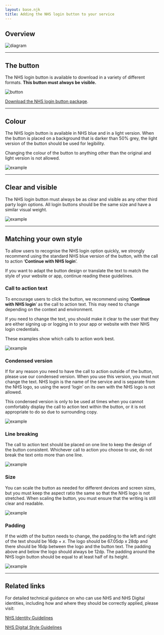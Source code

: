 ```yaml
---
layout: base.njk
title: Adding the NHS login button to your service
---
```


## Overview

![diagram](https://github.com/nhsconnect/nhslogin/raw/files-into-markdown/src/images/example_overview.svg "Diagram showing how the NHS login button works")

---

## The button

The NHS login button is available to download in a variety of different formats. **This button must always be visible.**

![button](https://github.com/nhsconnect/nhslogin/raw/files-into-markdown/src/images/example_button.svg "the NHS login button")

[Download the NHS login button package](https://github.com/nhsconnect/nhslogin/raw/master/NHS%20login%20buttons.zip).

---

## Colour

The NHS login button is available in NHS blue and in a light version. When the button is placed on a background that is darker than 50% grey, the light version of the button should be used for legibility. 

Changing the colour of the button to anything other than the original and light version is not allowed.

![example](https://github.com/nhsconnect/nhslogin/raw/files-into-markdown/src/images/Example_colour.png "colour example")

---

## Clear and visible

The NHS login button must always be as clear and visible as any other third party login options. All login buttons should be the same size and have a similar visual weight.

![example](https://github.com/nhsconnect/nhslogin/raw/files-into-markdown/src/images/Example_colour.png "clear and visible example")

---

## Matching your own style

To allow users to recognise the NHS login option quickly, we strongly recommend using the standard NHS blue version of the button, with the call to action ‘**Continue with NHS login**’.

If you want to adapt the button design or translate the text to match the style of your website or app, continue reading these guidelines.

### Call to action text

To encourage users to click the button, we recommend using ‘**Continue with NHS login**’ as the call to action text. This may need to change depending on the context and environment. 

If you need to change the text, you should make it clear to the user that they are either signing up or logging in to your app or website with their NHS login credentials. 

These examples show which calls to action work best.

![example](https://github.com/nhsconnect/nhslogin/raw/files-into-markdown/src/images/Example_cta.png "call to action examples")

### Condensed version

If for any reason you need to have the call to action outside of the button, please use our condensed version. When you use this version, you must not change the text. NHS login is the name of the service and is separate from the NHS logo, so using the word ‘login’ on its own with the NHS logo is not allowed.

This condensed version is only to be used at times when you cannot comfortably display the call to action text within the button, or it is not appropriate to do so due to surrounding copy.

![example](https://github.com/nhsconnect/nhslogin/raw/files-into-markdown/src/images/Example_cta.png "condensed version example")

### Line breaking

The call to action text should be placed on one line to keep the design of the button consistent. Whichever call to action you choose to use, do not break the text onto more than one line.

![example](https://github.com/nhsconnect/nhslogin/raw/files-into-markdown/src/images/Example_cta.png "line breaking example")

### Size

You can scale the button as needed for different devices and screen sizes, but you must keep the aspect ratio the same so that the NHS logo is not stretched. When scaling the button, you must ensure that the writing is still clear and readable.

![example](https://github.com/nhsconnect/nhslogin/raw/files-into-markdown/src/images/Example_cta.png "size example")

### Padding

If the width of the button needs to change, the padding to the left and right of the text should be 16dp + *x*. The logo should be 67.05dp x 28dp and there should be 16dp between the logo and the button text. The padding above and below the logo should always be 12dp. The padding around the NHS login button should be equal to at least half of its height. 

![example](https://github.com/nhsconnect/nhslogin/raw/files-into-markdown/src/images/example_padding.png "padding example")

---

## Related links

For detailed technical guidance on who can use NHS and NHS Digital identities, including how and where they should be correctly applied, please visit: 

[NHS Identity Guidelines](https://www.england.nhs.uk/nhsidentity/identity-guidelines/ "NHS Identity Guidelines")

[NHS Digital Style Guidelines](https://digital.nhs.uk/about-nhs-digital/corporate-information-and-documents/nhs-digital-style-guidelines "NHS Digital Style Guidelines")


